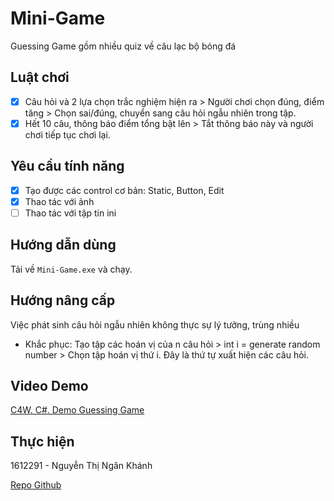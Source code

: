 # Mini-Game

Guessing Game gồm nhiều quiz về câu lạc bộ bóng đá

## Luật chơi
- [x] Câu hỏi và 2 lựa chọn trắc nghiệm hiện ra > Người chơi chọn đúng, điểm tăng > Chọn sai/đúng, chuyển sang câu hỏi ngẫu nhiên trong tập.
- [x] Hết 10 câu, thông báo điểm tổng bật lên > Tắt thông báo này và người chơi tiếp tục chơi lại.

## Yêu cầu tính năng
- [x] Tạo được các control cơ bản: Static, Button, Edit
- [x] Thao tác với ảnh
- [ ] Thao tác với tập tin ini

## Hướng dẫn dùng
Tải về `Mini-Game.exe` và chạy.

## Hướng nâng cấp
Việc phát sinh câu hỏi ngẫu nhiên không thực sự lý tưởng, trùng nhiều
- Khắc phục: Tạo tập các hoán vị của n câu hỏi > int i = generate random number > Chọn tập hoán vị thứ i. Đây là thứ tự xuất hiện các câu hỏi.

## Video Demo
[C4W. C#. Demo Guessing Game](https://www.youtube.com/watch?v=itLr7Lo2kxE)


## Thực hiện
1612291 - Nguyễn Thị Ngân Khánh

[Repo Github](https://github.com/ngankhanh98/Mini-Game/)
